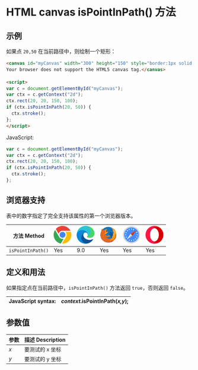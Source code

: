 HTML canvas isPointInPath() 方法
===

## 示例

如果点 `20,50` 在当前路径中，则绘制一个矩形：

```html idoc:preview:iframe
<canvas id="myCanvas" width="300" height="150" style="border:1px solid #d3d3d3;">
Your browser does not support the HTML5 canvas tag.</canvas>

<script>
var c = document.getElementById("myCanvas");
var ctx = c.getContext("2d");
ctx.rect(20, 20, 150, 100);
if (ctx.isPointInPath(20, 50)) {
  ctx.stroke();
};
</script> 
```

JavaScript:

```js
var c = document.getElementById("myCanvas");
var ctx = c.getContext("2d");
ctx.rect(20, 20, 150, 100);
if (ctx.isPointInPath(20, 50)) {
  ctx.stroke();
};
```

## 浏览器支持

表中的数字指定了完全支持该属性的第一个浏览器版本。

| 方法 Method | ![chrome][1] | ![edge][2] | ![firefox][3] | ![safari][4] | ![opera][5] |
| ------- | --- | --- | --- | --- | --- |
| `isPointInPath()` | Yes | 9.0 | Yes | Yes | Yes |
<!--rehype:style=width: 100%; display: inline-table;-->

## 定义和用法

如果指定点在当前路径中，`isPointInPath()` 方法返回 `true`，否则返回 `false`。

| JavaScript syntax: | *context*.isPointInPath(*x,y*); |
| ------- | ------- |
<!--rehype:style=width: 100%; display: inline-table;-->

## 参数值

| 参数 | 描述 Description |
| ----- | ----- |
| *x*       | 要测试的 x 坐标 |
| *y*       | 要测试的 y 坐标 |
<!--rehype:style=width: 100%; display: inline-table;-->


[1]: ../assets/chrome.svg
[2]: ../assets/edge.svg
[3]: ../assets/firefox.svg
[4]: ../assets/safari.svg
[5]: ../assets/opera.svg

